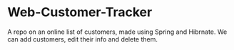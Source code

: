 # Web-Customer-Tracker
A repo on an online list of customers, made using Spring and Hibrnate. We can add customers, edit their info and delete them.
